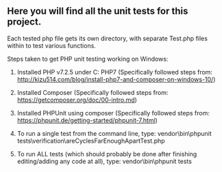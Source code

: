 ## Here you will find all the unit tests for this project. ##
Each tested php file gets its own directory, with separate Test.php files within to test various functions.

Steps taken to get PHP unit testing working on Windows:
1. Installed PHP v7.2.5 under C: PHP7 (Specifically followed steps from: http://kizu514.com/blog/install-php7-and-composer-on-windows-10/)

2. Installed Composer (Specifically followed steps from: https://getcomposer.org/doc/00-intro.md)

3. Installed PHPUnit using composer (Specifically followed steps from: https://phpunit.de/getting-started/phpunit-7.html)

4. To run a single test from the command line, type: vendor\bin\phpunit tests\verification\areCyclesFarEnoughApartTest.php

5. To run ALL tests (which should probably be done after finishing editing/adding any code at all), type: vendor\bin\phpunit tests
